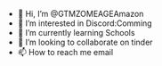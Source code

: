 - 👋 Hi, I’m @GTMZOMEAGEAmazon
- 👀 I’m interested in Discord:Comming
- 🌱 I’m currently learning Schools
- 💞️ I’m looking to collaborate on tinder
- 📫 How to reach me email

<!---
GTMZOMEAGEAmazon/GTMZOMEAGEAmazon is a ✨ special ✨ repository because its `README.md` (this file) appears on your GitHub profile.
You can click the Preview link to take a look at your changes.
--->
